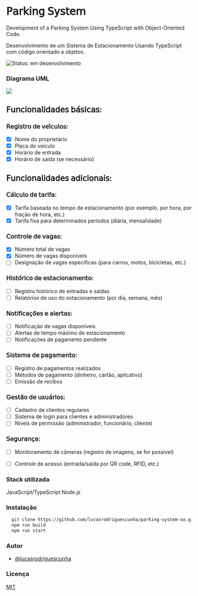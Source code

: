 # 𝖯𝖺𝗋𝗄𝗂𝗇𝗀 𝖲𝗒𝗌𝗍𝖾𝗆

Development of a Parking System Using TypeScript with Object-Oriented Code.

Desenvolvimento de um Sistema de Estacionamento Usando TypeScript com código orientado a objetos.

![Status: em desenvolvimento](http://img.shields.io/static/v1?label=STATUS&message=EM%20DESENVOLVIMENTO&color=GREEN&style=for-the-badge)

### Diagrama UML

[![](https://mermaid.ink/img/pako:eNqNU01PwzAM_StVTiC2P9ADHOgkLkiTijigXkxitogkrpx00jT230k_VqXthsihTfxe7Gc7PglJCkUupAHvCw07Blu5LK4t8Ld2u_LoA9psvf55zDY-gNTkwKILdJP2Djv4LxW1bMxtfBtdJR76b6d1JiY79Vi7HgIFMK0Kn2eusZ_ICXho7YX2NTl9QD2jnCuXBlmmMgmkVUu4EiTomnroLe4KbPcJjBeXPBTg7j5BjY7OFtBcWY9O5DiyWNCWqWaNAVhTnpWBY00TUm1AwnA7z_wc3hO3FzcuMKiov4CAS7gEreBpgXZpX1yHPvO0wx1JgokW4KLhqISm5Z0U4nlgviRBb5RjfCiz_oz2K6kewBBfaZ7FQIr-ulkzSfQeeCQlssRKWGQbxca56tRUIuzRYiXyuFXxlVeicufIgyZQeXRS5IEbXAmmZrcX-RcYH09NrWJ5h6Ecrah0IH4dxrb9rUQN7oPowjn_AqXHPbo?type=png)](https://mermaid.live/edit#pako:eNqNU01PwzAM_StVTiC2P9ADHOgkLkiTijigXkxitogkrpx00jT230k_VqXthsihTfxe7Gc7PglJCkUupAHvCw07Blu5LK4t8Ld2u_LoA9psvf55zDY-gNTkwKILdJP2Djv4LxW1bMxtfBtdJR76b6d1JiY79Vi7HgIFMK0Kn2eusZ_ICXho7YX2NTl9QD2jnCuXBlmmMgmkVUu4EiTomnroLe4KbPcJjBeXPBTg7j5BjY7OFtBcWY9O5DiyWNCWqWaNAVhTnpWBY00TUm1AwnA7z_wc3hO3FzcuMKiov4CAS7gEreBpgXZpX1yHPvO0wx1JgokW4KLhqISm5Z0U4nlgviRBb5RjfCiz_oz2K6kewBBfaZ7FQIr-ulkzSfQeeCQlssRKWGQbxca56tRUIuzRYiXyuFXxlVeicufIgyZQeXRS5IEbXAmmZrcX-RcYH09NrWJ5h6Ecrah0IH4dxrb9rUQN7oPowjn_AqXHPbo)

## 𝖥𝗎𝗇𝖼𝗂𝗈𝗇𝖺𝗅𝗂𝖽𝖺𝖽𝖾𝗌 𝖻𝖺́𝗌𝗂𝖼𝖺𝗌:

### 𝖱𝖾𝗀𝗂𝗌𝗍𝗋𝗈 𝖽𝖾 𝗏𝖾𝗂́𝖼𝗎𝗅𝗈𝗌:

- [X] Nome do proprietário
- [X] Placa do veículo
- [X] Horário de entrada
- [X] Horário de saída (se necessário)

## 𝖥𝗎𝗇𝖼𝗂𝗈𝗇𝖺𝗅𝗂𝖽𝖺𝖽𝖾𝗌 𝖺𝖽𝗂𝖼𝗂𝗈𝗇𝖺𝗂𝗌:

### 𝖢𝖺́𝗅𝖼𝗎𝗅𝗈 𝖽𝖾 𝗍𝖺𝗋𝗂𝖿𝖺:

- [X] Tarifa baseada no tempo de estacionamento (por exemplo, por hora, por fração de hora, etc.)
- [X] Tarifa fixa para determinados períodos (diária, mensalidade)

### 𝖢𝗈𝗇𝗍𝗋𝗈𝗅𝖾 𝖽𝖾 𝗏𝖺𝗀𝖺𝗌:

- [X] Número total de vagas
- [X] Número de vagas disponíveis
- [ ] Designação de vagas específicas (para carros, motos, bicicletas, etc.)

### 𝖧𝗂𝗌𝗍𝗈́𝗋𝗂𝖼𝗈 𝖽𝖾 𝖾𝗌𝗍𝖺𝖼𝗂𝗈𝗇𝖺𝗆𝖾𝗇𝗍𝗈:

- [ ] Registro histórico de entradas e saídas
- [ ] Relatórios de uso do estacionamento (por dia, semana, mês)

### 𝖭𝗈𝗍𝗂𝖿𝗂𝖼𝖺𝖼̧𝗈̃𝖾𝗌 𝖾 𝖺𝗅𝖾𝗋𝗍𝖺𝗌:

- [ ] Notificação de vagas disponíveis
- [ ] Alertas de tempo máximo de estacionamento
- [ ] Notificações de pagamento pendente

### 𝖲𝗂𝗌𝗍𝖾𝗆𝖺 𝖽𝖾 𝗉𝖺𝗀𝖺𝗆𝖾𝗇𝗍𝗈:

- [ ] Registro de pagamentos realizados
- [ ] Métodos de pagamento (dinheiro, cartão, aplicativo)
- [ ] Emissão de recibos

### 𝖦𝖾𝗌𝗍𝖺̃𝗈 𝖽𝖾 𝗎𝗌𝗎𝖺́𝗋𝗂𝗈𝗌:

- [ ] Cadastro de clientes regulares
- [ ] Sistema de login para clientes e administradores
- [ ] Níveis de permissão (administrador, funcionário, cliente)

### 𝖲𝖾𝗀𝗎𝗋𝖺𝗇𝖼̧𝖺:

- [ ] Monitoramento de câmeras (registro de imagens, se for possível)
- [ ] Controle de acesso (entrada/saída por QR code, RFID, etc.)



### Stack utilizada

JavaScript/TypeScript
Node.js

### Instalação

```bash
  git clone https://github.com/lucasrodriguescunha/parking-system-oo.git
  npm run build
  npm run start
```

### Autor

- [@lucasrodriguescunha](https://www.github.com/lucasrodriguescunha)

### Licença

[MIT](https://choosealicense.com/licenses/mit/)
